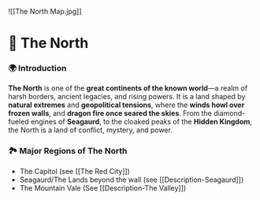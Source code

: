 ![[The North Map.jpg]]
# 🧭 The North

### 🌍 Introduction

**The North** is one of the **great continents of the known world**—a realm of harsh borders, ancient legacies, and rising powers. It is a land shaped by **natural extremes** and **geopolitical tensions**, where the **winds howl over frozen walls**, and **dragon fire once seared the skies**. From the diamond-fueled engines of **Seagaurd**, to the cloaked peaks of the **Hidden Kingdom**, the North is a land of conflict, mystery, and power.

### 🏞️ Major Regions of The North

- The Capitol (see [[The Red City]])
- Seagaurd/The Lands beyond the wall (see [[Description-Seagaurd]])
- The Mountain Vale (See [[Description-The Valley]])